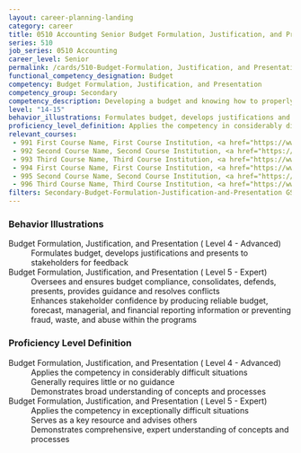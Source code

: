 ```yaml
---
layout: career-planning-landing
category: career
title: 0510 Accounting Senior Budget Formulation, Justification, and Presentation
series: 510
job_series: 0510 Accounting
career_level: Senior
permalink: /cards/510-Budget-Formulation, Justification, and Presentation-Senior
functional_competency_designation: Budget
competency: Budget Formulation, Justification, and Presentation
competency_group: Secondary
competency_description: Developing a budget and knowing how to properly allocate funds according to regulations is vital to solving constant resource challenges 
level: "14-15"
behavior_illustrations: Formulates budget, develops justifications and presents to stakeholders for feedback ? Oversees and ensures budget compliance, consolidates, defends, presents, provides guidance and resolves conflicts ? Enhances stakeholder confidence by producing reliable budget, forecast, managerial, and financial reporting information or preventing fraud, waste, and abuse within the programs
proficiency_level_definition: Applies the competency in considerably difficult situations ? Generally requires little or no guidance ? Demonstrates broad understanding of concepts and processes ? Applies the competency in exceptionally difficult situations ? Serves as a key resource and advises others ? Demonstrates comprehensive, expert understanding of concepts and processes
relevant_courses: 
 - 991 First Course Name, First Course Institution, <a href="https://www.cfo.gov">www.cfo.gov</a>
 - 992 Second Course Name, Second Course Institution, <a href="https://www.cfo.gov">www.cfo.gov</a>
 - 993 Third Course Name, Third Course Institution, <a href="https://www.cfo.gov">www.cfo.gov</a>
 - 994 First Course Name, First Course Institution, <a href="https://www.cfo.gov">www.cfo.gov</a>
 - 995 Second Course Name, Second Course Institution, <a href="https://www.cfo.gov">www.cfo.gov</a>
 - 996 Third Course Name, Third Course Institution, <a href="https://www.cfo.gov">www.cfo.gov</a>
filters: Secondary-Budget-Formulation-Justification-and-Presentation GS-14-15 series-0510
---
```


<div class="desktop:grid-col-6 margin-y-205">
  <div class="border-top-05 bg-white padding-2 shadow-5 height-full members-hover border-1px border-gray-30 border-top-orange radius-lg">
    <h3>Behavior Illustrations</h3>
    <dl class="text-base"><dt>Budget Formulation, Justification, and Presentation ( Level 4 - Advanced)</dt><dd>Formulates budget, develops justifications and presents to stakeholders for feedback</dd><dt>Budget Formulation, Justification, and Presentation ( Level 5 - Expert)</dt><dd>Oversees and ensures budget compliance, consolidates, defends, presents, provides guidance and resolves conflicts </dd><dd> Enhances stakeholder confidence by producing reliable budget, forecast, managerial, and financial reporting information or preventing fraud, waste, and abuse within the programs</dd></dl>
  </div>
</div>
<div class="desktop:grid-col-6 margin-y-205">
  <div class="border-top-05 bg-white padding-2 shadow-5 height-full members-hover border-1px border-gray-30 border-top-orange radius-lg">
    <h3>Proficiency Level Definition</h3>
    <dl class="text-base"><dt>Budget Formulation, Justification, and Presentation ( Level 4 - Advanced)</dt><dd>Applies the competency in considerably difficult situations </dd><dd> Generally requires little or no guidance </dd><dd> Demonstrates broad understanding of concepts and processes</dd><dt>Budget Formulation, Justification, and Presentation ( Level 5 - Expert)</dt><dd>Applies the competency in exceptionally difficult situations </dd><dd> Serves as a key resource and advises others </dd><dd> Demonstrates comprehensive, expert understanding of concepts and processes</dd></dl>
  </div>
</div>